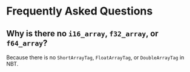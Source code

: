 # Frequently Asked Questions

## Why is there no `i16_array`, `f32_array`, or `f64_array`?

Because there is no `ShortArrayTag`, `FloatArrayTag`, or `DoubleArrayTag` in NBT.

